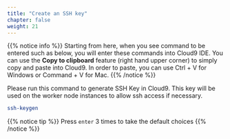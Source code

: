 ```yaml
---
title: "Create an SSH key"
chapter: false
weight: 21
---
```


{{% notice info %}}
Starting from here, when you see command to be entered such as below, you will enter these commands into Cloud9 IDE. You can use the **Copy to clipboard** feature (right hand upper corner) to simply copy and paste into Cloud9. In order to paste, you can use Ctrl + V for Windows or Command + V for Mac.
{{% /notice %}}

Please run this command to generate SSH Key in Cloud9. This key will be used on the worker node instances to allow ssh access if necessary.

```bash
ssh-keygen
```

{{% notice tip %}}
Press `enter` 3 times to take the default choices
{{% /notice %}}

<!--
Upload the public key to your EC2 region

```bash
aws ec2 import-key-pair --key-name "eksworkshop" --public-key-material file://~/.ssh/id_rsa.pub -->
```